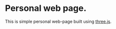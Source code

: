 # Personal web page.

This is simple personal web-page built using <a href="https://threejs.org">three.js</a>.